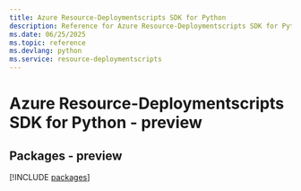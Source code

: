 ```yaml
---
title: Azure Resource-Deploymentscripts SDK for Python
description: Reference for Azure Resource-Deploymentscripts SDK for Python
ms.date: 06/25/2025
ms.topic: reference
ms.devlang: python
ms.service: resource-deploymentscripts
---
```

# Azure Resource-Deploymentscripts SDK for Python - preview
## Packages - preview
[!INCLUDE [packages](resource-deploymentscripts-index.md)]